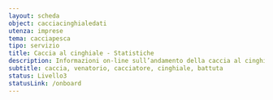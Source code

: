 ```yaml
---
layout: scheda
object: cacciacinghialedati
utenza: imprese
tema: cacciapesca
tipo: servizio
title: Caccia al cinghiale - Statistiche
description: Informazioni on-line sull’andamento della caccia al cinghiale in battuta in Umbria 
subtitle: caccia, venatorio, cacciatore, cinghiale, battuta
status: Livello3
statusLink: /onboard
---
```

